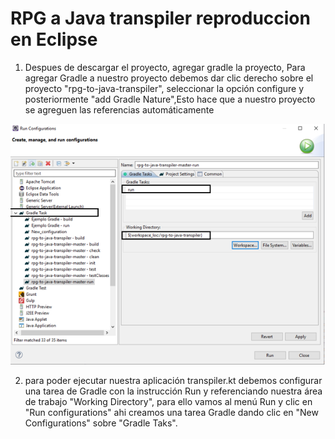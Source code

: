 # RPG a Java transpiler reproduccion en Eclipse 

1. Despues de descargar el proyecto, agregar gradle la proyecto, Para agregar Gradle a nuestro proyecto debemos dar clic derecho sobre el proyecto "rpg-to-java-transpiler", seleccionar la opción configure y posteriormente "add Gradle Nature",Esto hace que a nuestro proyecto se agreguen las referencias automáticamente 

<p>
<img title="Estructura archivos proyecto Eclipse" alt="" src="https://github.com/sairohernandez/rpg-to-java-transpiler/blob/master/img/Configuracion_Run_Eclipse.PNG" />
</p>

2. para poder ejecutar nuestra aplicación  transpiler.kt debemos configurar una tarea de Gradle con la instrucción Run y referenciando nuestra área de trabajo "Working Directory", para ello vamos al menú Run y clic en "Run configurations" ahi creamos una tarea Gradle dando clic en "New Configurations" sobre "Gradle Taks". 



